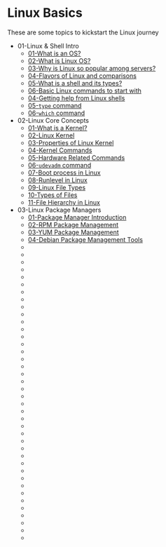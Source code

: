 # Linux Basics

These are some topics to kickstart the Linux journey

* 01-Linux & Shell Intro
    * [01-What is an OS?](https://www.geeksforgeeks.org/what-is-an-operating-system/)
    * [02-What is Linux OS?](https://www.linux.com/what-is-linux/)
    * [03-Why is Linux so popular among servers?](https://www.tecmint.com/why-linux-is-better-than-windows-for-servers/)
    * [04-Flavors of Linux and comparisons](https://www.javatpoint.com/linux-distributions)
    * [05-What is a shell and its types?](https://www.tutorialspoint.com/unix/unix-what-is-shell.htm)
    * [06-Basic Linux commands to start with](https://www.digitalocean.com/community/tutorials/linux-commands)
    * [04-Getting help from Linux shells](https://vitux.com/get-help-on-linux-shell/)
    * [05-`type` command](https://www.geeksforgeeks.org/type-command-in-linux-with-examples/)
    * [06-`which` command](https://www.geeksforgeeks.org/which-command-in-linux-with-examples/)
* 02-Linux Core Concepts
    * [01-What is a Kernel?](https://www.geeksforgeeks.org/kernel-in-operating-system/)
    * [02-Linux Kernel](https://www.geeksforgeeks.org/the-linux-kernel/)
    * [03-Properties of Linux Kernel](https://www.educative.io/answers/what-is-linux-kernel)
    * [04-Kernel Commands](https://wiki.linuxquestions.org/wiki/Kernel_commands)
    * [05-Hardware Related Commands](https://medium.com/technology-hits/basic-linux-commands-to-check-hardware-and-system-information-62a4436d40db)
    * [06-`udevadm` command](https://manpages.ubuntu.com/manpages/focal/man8/udevadm.8.html)
    * [07-Boot process in Linux](https://www.freecodecamp.org/news/the-linux-booting-process-6-steps-described-in-detail/)
    * [08-Runlevel in Linux](https://www.geeksforgeeks.org/run-levels-linux/)
    * [09-Linux File Types](https://www.javatpoint.com/linux-files)
    * [10-Types of Files](https://www.geeksforgeeks.org/how-to-find-out-file-types-in-linux/)
    * [11-File Hierarchy in Linux](https://www.geeksforgeeks.org/linux-file-hierarchy-structure/)
* 03-Linux Package Managers
    * [01-Package Manager Introduction](https://www.tecmint.com/linux-package-managers/)
    * [02-RPM Package Management](https://www.javatpoint.com/rpm-command-in-linux)
    * [03-YUM Package Management](https://blog.packagecloud.io/what-is-yum-package-manager/)
    * [04-Debian Package Management Tools](https://www.debian.org/doc/manuals/debian-faq/pkgtools.en.html)
    * []()
    * []()
    * []()
    * []()
    * []()
    * []()
    * []()
    * []()
    * []()
    * []()
    * []()
    * []()
    * []()
    * []()
    * []()
    * []()
    * []()
    * []()
    * []()
    * []()
    * []()
    * []()
    * []()
    * []()
    * []()
    * []()
    * []()
    * []()
    * []()
    * []()
    * []()
    * []()
    * []()
    * []()
    * []()
    * []()
    * []()
    * []()
    * []()
    * []()
    